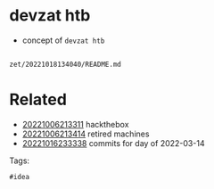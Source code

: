 # devzat htb

- concept of `devzat htb`

```
```

` zet/20221018134040/README.md `

# Related

- [20221006213311](/zet/20221006213311/README.md) hackthebox
- [20221006213414](/zet/20221006213414/README.md) retired machines
- [20221016233338](/zet/20221016233338/README.md) commits for day of 2022-03-14

Tags:

    #idea
